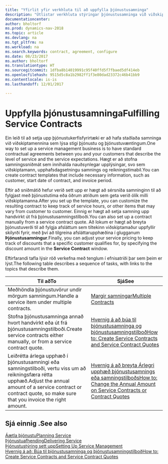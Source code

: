 ```yaml
---
title: "Yfirlit yfir verkhluta til að uppfylla þjónustusamninga"
description: "Útlistar verkhluta stýringar þjónustusamninga við viðskiptamenn."
documentationcenter: 
author: bholtorf
ms.prod: dynamics-nav-2018
ms.topic: article
ms.devlang: na
ms.tgt_pltfrm: na
ms.workload: na
ms.search.keywords: contract, agreement, configure
ms.date: 08/23/2017
ms.author: bholtorf
ms.translationtype: HT
ms.sourcegitcommit: 1dfba8b14019991c95f40ffd5f7fbaed5df414eb
ms.openlocfilehash: 9515d5c8a1b2982ff1f3e80dad23372c46b41bb9
ms.contentlocale: is-is
ms.lasthandoff: 12/01/2017

---
```

# <a name="fulfilling-service-contracts"></a><span data-ttu-id="b3c83-103">Uppfylla þjónustusamninga</span><span class="sxs-lookup"><span data-stu-id="b3c83-103">Fulfilling Service Contracts</span></span> 
<span data-ttu-id="b3c83-104">Ein leið til að setja upp þjónustukerfisfyrirtæki er að hafa staðlaða samninga við viðskiptamennina sem lýsa stigi þjónustu og þjónustuvæntingum.</span><span class="sxs-lookup"><span data-stu-id="b3c83-104">One way to set up a service management business is to have standard contractual agreements between you and your customers that describe the level of service and the service expectations.</span></span> <span data-ttu-id="b3c83-105">Hægt er að stofna samningssniðmát sem innihalda nauðsynlegar upplýsingar, svo sem viðskiptamann, upphafsdagsetningu samnings og reikningstímabil.</span><span class="sxs-lookup"><span data-stu-id="b3c83-105">You can create contract templates that include necessary information, such as customer, start date of contract, and invoice period.</span></span>  
  
<span data-ttu-id="b3c83-106">Eftir að sniðmátið hefur verið sett upp er hægt að sérsníða samninginn til að fylgjast með þjónustutíma eða öðrum atriðum sem geta verið ólík milli viðskiptamanna.</span><span class="sxs-lookup"><span data-stu-id="b3c83-106">After you set up the template, you can customize the resulting contract to keep track of service hours, or other items that may vary from customer to customer.</span></span> <span data-ttu-id="b3c83-107">Einnig er hægt að setja samning upp handvirkt út frá þjónustusamningstilboði.</span><span class="sxs-lookup"><span data-stu-id="b3c83-107">You can also set up a contract manually from a service contract quote.</span></span> <span data-ttu-id="b3c83-108">Að lokum er hægt að breyta þjónustuverði til að fylgja afsláttum sem tiltekinn viðskiptamaður uppfyllir skilyrði fyrir, með því að tilgreina afsláttarupphæðina í glugganum **Þjónustusamningur**.</span><span class="sxs-lookup"><span data-stu-id="b3c83-108">Finally, you can adjust your service pricing to keep track of discounts that a specific customer qualifies for, by specifying the discount amount in the **Service Contract** window.</span></span>  

<span data-ttu-id="b3c83-109">Eftirfarandi tafla lýsir röð verkefna með tenglum í efnisatriði þar sem þeim er lýst.</span><span class="sxs-lookup"><span data-stu-id="b3c83-109">The following table describes a sequence of tasks, with links to the topics that describe them.</span></span>   
  
|<span data-ttu-id="b3c83-110">**Til að**</span><span class="sxs-lookup"><span data-stu-id="b3c83-110">**To**</span></span>|<span data-ttu-id="b3c83-111">**Sjá**</span><span class="sxs-lookup"><span data-stu-id="b3c83-111">**See**</span></span>|  
|------------|-------------|  
|<span data-ttu-id="b3c83-112">Meðhöndla þjónustuvörur undir mörgum samningum.</span><span class="sxs-lookup"><span data-stu-id="b3c83-112">Handle a service item under multiple contracts.</span></span> | [<span data-ttu-id="b3c83-113">Margir samningar</span><span class="sxs-lookup"><span data-stu-id="b3c83-113">Multiple Contracts</span></span>](service-multiple-contracts.md)|  
|<span data-ttu-id="b3c83-114">Stofna þjónustusamninga annað hvort handvirkt eða út frá þjónustusamningstilboði.</span><span class="sxs-lookup"><span data-stu-id="b3c83-114">Create service contracts either manually, or from a service contract quote.</span></span>| [<span data-ttu-id="b3c83-115">Hvernig á að búa til þjónustusamninga og þjónustusamningstilboð</span><span class="sxs-lookup"><span data-stu-id="b3c83-115">How to: Create Service Contracts and Service Contract Quotes</span></span>](service-how-to-create-service-contracts-and-service-contract-quotes.md)|
|<span data-ttu-id="b3c83-116">Leiðrétta árlega upphæð í þjónustusamningi eða samningstilboði, vertu viss um að reikningsfæra rétta upphæð.</span><span class="sxs-lookup"><span data-stu-id="b3c83-116">Adjust the annual amount of a service contract or contract quote, so make sure that you invoice the right amount.</span></span>|[<span data-ttu-id="b3c83-117">Hvernig á að breyta Árlegri upphæð þjónustusamnings eða samningstilboðs</span><span class="sxs-lookup"><span data-stu-id="b3c83-117">How to: Change the Annual Amount on Service Contracts or Contract Quotes</span></span>](service-how-to-change-the-annual-amount-on-service-contracts-or-contract-quotes.md)|

## <a name="see-also"></a><span data-ttu-id="b3c83-118">Sjá einnig .</span><span class="sxs-lookup"><span data-stu-id="b3c83-118">See also</span></span>
[<span data-ttu-id="b3c83-119">Áætla þjónustu</span><span class="sxs-lookup"><span data-stu-id="b3c83-119">Planning Service</span></span>](service-plan-service.md)  
[<span data-ttu-id="b3c83-120">Þjónustuafhending</span><span class="sxs-lookup"><span data-stu-id="b3c83-120">Delivering Service</span></span>](service-deliver-service.md)  
[<span data-ttu-id="b3c83-121">Þjónustustýring sett upp</span><span class="sxs-lookup"><span data-stu-id="b3c83-121">Setting Up Service Management</span></span>](service-setup-service.md)  
[<span data-ttu-id="b3c83-122">Hvernig á að: Búa til þjónustusamninga og þjónustusamningstilboð</span><span class="sxs-lookup"><span data-stu-id="b3c83-122">How to: Create Service Contracts and Service Contract Quotes</span></span>](service-how-to-create-service-contracts-and-service-contract-quotes.md)  

